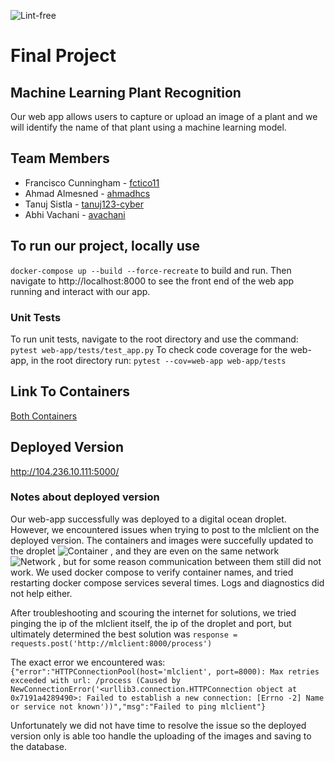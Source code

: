 ![Lint-free](https://github.com/nyu-software-engineering/containerized-app-exercise/actions/workflows/lint.yml/badge.svg)

# Final Project

## Machine Learning Plant Recognition

Our web app allows users to capture or upload an image of a plant and we will identify the name of that plant using a machine learning model.

## Team Members

- Francisco Cunningham - [fctico11](https://github.com/fctico11)
- Ahmad Almesned - [ahmadhcs](https://github.com/ahmadhcs)
- Tanuj Sistla - [tanuj123-cyber](https://github.com/tanuj123-cyber)
- Abhi Vachani - [avachani](https://github.com/avachani)

## To run our project, locally use

```docker-compose up --build --force-recreate``` to build and run.
Then navigate to http://localhost:8000 to see the front end of the web app running and interact with our app.

### Unit Tests

To run unit tests, navigate to the root directory and use the command: ```pytest web-app/tests/test_app.py```
To check code coverage for the web-app, in the root directory run: ```pytest --cov=web-app web-app/tests```

## Link To Containers

[Both Containers](https://hub.docker.com/repository/docker/fctico11/sefinal2/general)

## Deployed Version

http://104.236.10.111:5000/ 

### Notes about deployed version

Our web-app successfully was deployed to a digital ocean droplet. However, we encountered issues when trying to post to the mlclient on the deployed version. The containers and images were succefully updated to the droplet ![Container](./images/container.png "Containers on droplet")
, and they are even on the same network ![Network](./images/network.png "Containers on same network")
, but for some reason communication between them still did not work. We used docker compose to verify container names, and tried restarting docker compose services several times. Logs and diagnostics did not help either.

After troubleshooting and scouring the internet for solutions, we tried pinging the ip of the mlclient itself, the ip of the droplet and port, but ultimately determined the best solution was ```response = requests.post('http://mlclient:8000/process')```

The exact error we encountered was: ```{"error":"HTTPConnectionPool(host='mlclient', port=8000): Max retries exceeded with url: /process (Caused by NewConnectionError('<urllib3.connection.HTTPConnection object at 0x7191a4289490>: Failed to establish a new connection: [Errno -2] Name or service not known'))","msg":"Failed to ping mlclient"}```

Unfortunately we did not have time to resolve the issue so the deployed version only is able too handle the uploading of the images and saving to the database.
